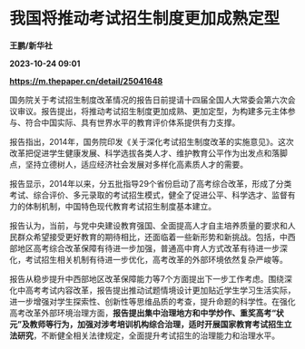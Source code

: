 # 我国将推动考试招生制度更加成熟定型
**王鹏/新华社**

**2023-10-24 09:01**

**https://m.thepaper.cn/detail/25041648**

国务院关于考试招生制度改革情况的报告日前提请十四届全国人大常委会第六次会议审议。报告提出，将推动考试招生制度更加成熟、更加定型，为构建多元主体参与、符合中国实际、具有世界水平的教育评价体系提供有力支撑。

报告指出，2014年，国务院印发《关于深化考试招生制度改革的实施意见》。这次改革把促进学生健康发展、科学选拔各类人才、维护教育公平作为出发点和落脚点，坚持立德树人，适应经济社会发展对多样化高素质人才的需要。

报告显示，2014年以来，分五批指导29个省份启动了高考综合改革，形成了分类考试、综合评价、多元录取的考试招生模式，健全了促进公平、科学选才、监督有力的体制机制，中国特色现代教育考试招生制度基本建立。

报告认为，当前，与党中央建设教育强国、全面提高人才自主培养质量的要求和人民群众希望接受更好教育的期待相比，还面临着一些新形势和新挑战。包括，中西部地区高考综合改革保障有待进一步加强，普通高中育人方式改革有待进一步深化，考试招生相关机制有待进一步优化，高考改革的外部环境依然复杂严峻等。

报告从稳步提升中西部地区改革保障能力等7个方面提出下一步工作考虑。围绕深化中高考考试内容改革，报告提出推动试题情境设计更加贴近学生学习生活实际，进一步增强对学生探索性、创新性等思维品质的考查，提升命题的科学性。在强化高考改革外部环境治理方面，**报告提出集中治理地方和中学炒作、重奖高考“状元”及教师等行为，加强对涉考培训机构综合治理，适时开展国家教育考试招生立法研究**，不断健全相关法律规定，全面提升考试招生的治理能力和治理水平。